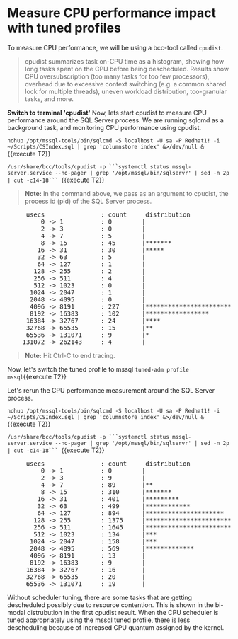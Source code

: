 # Measure CPU performance impact with tuned profiles

To measure CPU performance, we will be using a bcc-tool called `cpudist`. 

> cpudist summarizes task on-CPU time as a histogram, showing how long tasks spent on the CPU before being descheduled. Results show CPU oversubscription (too many tasks for too few processors), overhead due to excessive context switching (e.g. a common shared lock for multiple threads), uneven workload distribution, too-granular tasks, and more.

**Switch to terminal 'cpudist'**
Now, lets start cpudist to measure CPU performance around the SQL Server process. We are running sqlcmd as a background task, and monitoring CPU performance using cpudist.

`nohup /opt/mssql-tools/bin/sqlcmd -S localhost -U sa -P Redhat1! -i ~/Scripts/CSIndex.sql | grep 'columnstore index' &>/dev/null &`{{execute T2}}

`/usr/share/bcc/tools/cpudist -p ```systemctl status mssql-server.service --no-pager | grep '/opt/mssql/bin/sqlservr' | sed -n 2p | cut -c14-18``` `{{execute T2}}

>**Note:** In the command above, we pass as an argument to cpudist, the process id (pid) of the SQL Server process.

<pre class="file">
     usecs               : count     distribution
         0 -> 1          : 0        |                                        |
         2 -> 3          : 0        |                                        |
         4 -> 7          : 5        |                                        |
         8 -> 15         : 45       |*******                                 |
        16 -> 31         : 30       |*****                                   |
        32 -> 63         : 5        |                                        |
        64 -> 127        : 1        |                                        |
       128 -> 255        : 2        |                                        |
       256 -> 511        : 4        |                                        |
       512 -> 1023       : 0        |                                        |
      1024 -> 2047       : 1        |                                        |
      2048 -> 4095       : 0        |                                        |
      4096 -> 8191       : 227      |****************************************|
      8192 -> 16383      : 102      |*****************                       |
     16384 -> 32767      : 24       |****                                    |
     32768 -> 65535      : 15       |**                                      |
     65536 -> 131071     : 9        |*                                       |
    131072 -> 262143     : 4        |                                        |
</pre>

>**Note:** Hit Ctrl-C to end tracing. 

Now, let's switch the tuned profile to mssql
`tuned-adm profile mssql`{{execute T2}}

Let's rerun the CPU performance measurement around the SQL Server process. 

`nohup /opt/mssql-tools/bin/sqlcmd -S localhost -U sa -P Redhat1! -i ~/Scripts/CSIndex.sql | grep 'columnstore index' &>/dev/null &`{{execute T2}}

`/usr/share/bcc/tools/cpudist -p ```systemctl status mssql-server.service --no-pager | grep '/opt/mssql/bin/sqlservr' | sed -n 2p | cut -c14-18``` `{{execute T2}}

<pre class="file">
     usecs               : count     distribution
         0 -> 1          : 0        |                                        |
         2 -> 3          : 9        |                                        |
         4 -> 7          : 89       |**                                      |
         8 -> 15         : 310      |*******                                 |
        16 -> 31         : 401      |*********                               |
        32 -> 63         : 499      |************                            |
        64 -> 127        : 894      |*********************                   |
       128 -> 255        : 1375     |*********************************       |
       256 -> 511        : 1645     |****************************************|
       512 -> 1023       : 134      |***                                     |
      1024 -> 2047       : 158      |***                                     |
      2048 -> 4095       : 569      |*************                           |
      4096 -> 8191       : 13       |                                        |
      8192 -> 16383      : 9        |                                        |
     16384 -> 32767      : 16       |                                        |
     32768 -> 65535      : 20       |                                        |
     65536 -> 131071     : 19       |                                        |
</pre>

Without scheduler tuning, there are some tasks that are getting descheduled possibly due to resource contention. This is shown in the bi-modal distrubution in the first cpudist result. When the CPU scheduler is tuned appropriately using the mssql tuned profile, there is less descheduling because of increased CPU quantum assigned by the kernel.
